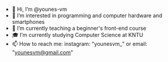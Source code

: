 - 👋 Hi, I’m @younes-vm
- 👀 I’m interested in programming and computer hardware and smartphones
- 🌱 I’m currently teaching a beginner's front-end course
- 🎓 I’m currently studying Computer Science at KNTU
- 📫 How to reach me: instagram: "younesvm_" or email: "younesvm@gmail.com"

<!---
younes-vm/younes-vm is a ✨ special ✨ repository because its `README.md` (this file) appears on your GitHub profile.
You can click the Preview link to take a look at your changes.
--->
